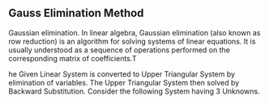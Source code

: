 ## Gauss Elimination Method

Gaussian elimination. In linear algebra, Gaussian elimination (also known as row reduction) is an algorithm for solving systems of linear equations. It is usually understood as a sequence of operations performed on the corresponding matrix of coefficients.T

he Given Linear System is converted to Upper Triangular System by elimination of variables.
The Upper Triangular System then solved by Backward Substitution.
Consider the following System having 3 Unknowns.
